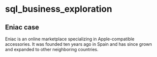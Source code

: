 # sql_business_exploration

## Eniac case
Eniac is an online marketplace specializing in Apple-compatible accessories.
It was founded ten years ago in Spain and has since grown and expanded to other neighboring countries.


